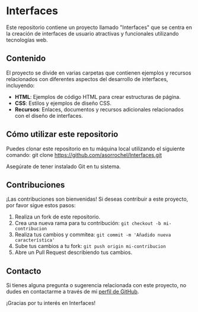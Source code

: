 # Interfaces

Este repositorio contiene un proyecto llamado "Interfaces" que se centra en la creación de interfaces de usuario atractivas y funcionales utilizando tecnologías web. 
## Contenido

El proyecto se divide en varias carpetas que contienen ejemplos y recursos relacionados con diferentes aspectos del desarrollo de interfaces, incluyendo:

- **HTML**: Ejemplos de código HTML para crear estructuras de página.
- **CSS**: Estilos y ejemplos de diseño CSS.
- **Recursos**: Enlaces, documentos y recursos adicionales relacionados con el diseño de interfaces.

## Cómo utilizar este repositorio

Puedes clonar este repositorio en tu máquina local utilizando el siguiente comando: git clone https://github.com/asorrochel/Interfaces.git

Asegúrate de tener instalado Git en tu sistema.

## Contribuciones

¡Las contribuciones son bienvenidas! Si deseas contribuir a este proyecto, por favor sigue estos pasos:

1. Realiza un fork de este repositorio.
2. Crea una nueva rama para tu contribución: `git checkout -b mi-contribucion`
3. Realiza tus cambios y commitea: `git commit -m 'Añadido nueva característica'`
4. Sube tus cambios a tu fork: `git push origin mi-contribucion`
5. Abre un Pull Request describiendo tus cambios.

## Contacto

Si tienes alguna pregunta o sugerencia relacionada con este proyecto, no dudes en contactarme a través de mi [perfil de GitHub](https://github.com/asorrochel).

¡Gracias por tu interés en Interfaces!

